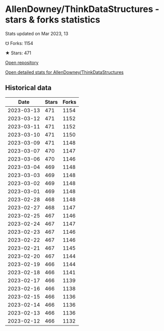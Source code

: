 # AllenDowney/ThinkDataStructures - stars & forks statistics

Stats updated on Mar 2023, 13

☋ Forks: 1154

★ Stars: 471

[Open repository](https://github.com/AllenDowney/ThinkDataStructures)

[Open detailed stats for AllenDowney/ThinkDataStructures](https://reviewgithub.com/rep/AllenDowney/ThinkDataStructures)

## Historical data
| Date | Stars | Forks |
|------|-------|-------|
| 2023-03-13 | 471 | 1154 | 
| 2023-03-12 | 471 | 1152 | 
| 2023-03-11 | 471 | 1152 | 
| 2023-03-10 | 471 | 1150 | 
| 2023-03-09 | 471 | 1148 | 
| 2023-03-07 | 470 | 1147 | 
| 2023-03-06 | 470 | 1146 | 
| 2023-03-04 | 469 | 1148 | 
| 2023-03-03 | 469 | 1148 | 
| 2023-03-02 | 469 | 1148 | 
| 2023-03-01 | 469 | 1148 | 
| 2023-02-28 | 468 | 1148 | 
| 2023-02-27 | 468 | 1147 | 
| 2023-02-25 | 467 | 1146 | 
| 2023-02-24 | 467 | 1147 | 
| 2023-02-23 | 467 | 1146 | 
| 2023-02-22 | 467 | 1146 | 
| 2023-02-21 | 467 | 1145 | 
| 2023-02-20 | 467 | 1144 | 
| 2023-02-19 | 466 | 1144 | 
| 2023-02-18 | 466 | 1141 | 
| 2023-02-17 | 466 | 1139 | 
| 2023-02-16 | 466 | 1138 | 
| 2023-02-15 | 466 | 1136 | 
| 2023-02-14 | 466 | 1136 | 
| 2023-02-13 | 466 | 1136 | 
| 2023-02-12 | 466 | 1132 | 

